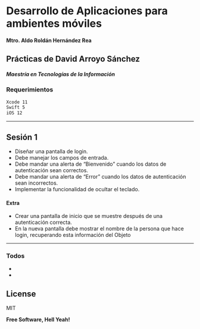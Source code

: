 # Desarrollo de Aplicaciones para ambientes móviles
#### Mtro. Aldo Roldán Hernández Rea

## Prácticas de David Arroyo Sánchez
##### Maestría en Tecnologías de la Información

### Requerimientos

```sh
Xcode 11
Swift 5
iOS 12
```
----------
## Sesión 1
  - Diseñar una pantalla de login.
  - Debe manejar los campos de entrada.
  - Debe mandar una alerta de “Bienvenido” cuando los datos de autenticación sean correctos.
  - Debe mandar una alerta de “Error” cuando los datos de autenticación sean incorrectos.
  - Implementar la funcionalidad de ocultar el teclado.

#### Extra
  - Crear una pantalla de inicio que se muestre después de una autenticación correcta.
  - En la nueva pantalla debe mostrar el nombre de la persona que hace login, recuperando esta información del Objeto 


----------



### Todos

 - 
 - 

License
----

MIT


**Free Software, Hell Yeah!**
